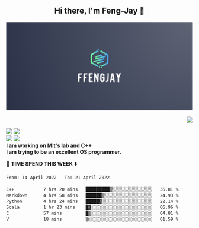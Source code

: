 <h2 align="center"> Hi there, I'm Feng-Jay 👋 </h2>  

![](https://github.com/Feng-Jay/DataStruct/blob/master/Image/1.png)  

<img align="right" src="https://github-readme-stats.vercel.app/api?username=Feng-Jay&show_icons=true&icon_color=CE1D2D&text_color=718096&bg_color=ffffff&hide_title=true" />


&emsp;

![](https://visitor-badge.glitch.me/badge?page_id=Feng-Jay.readme)
![](https://img.shields.io/badge/Concentrate-Cpp-blue)  
![](https://img.shields.io/badge/Rust-primer-orange)
![](https://img.shields.io/badge/Target-OS-9cf)  
**I am working on Mit's lab and C++**  
**I am trying to be an excellent OS programmer.**  


📘 **TIME SPEND THIS WEEK ⬇️**
<!--START_SECTION:waka-->

```text
From: 14 April 2022 - To: 21 April 2022

C++           7 hrs 20 mins   █████████▒░░░░░░░░░░░░░░░   36.81 %
Markdown      4 hrs 58 mins   ██████▒░░░░░░░░░░░░░░░░░░   24.93 %
Python        4 hrs 24 mins   █████▓░░░░░░░░░░░░░░░░░░░   22.14 %
Scala         1 hr 23 mins    █▓░░░░░░░░░░░░░░░░░░░░░░░   06.96 %
C             57 mins         █▒░░░░░░░░░░░░░░░░░░░░░░░   04.81 %
V             18 mins         ▒░░░░░░░░░░░░░░░░░░░░░░░░   01.59 %
```

<!--END_SECTION:waka-->
